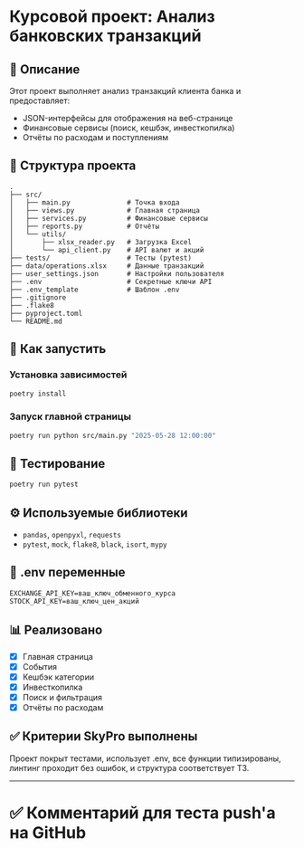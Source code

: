 
# Курсовой проект: Анализ банковских транзакций

## 📌 Описание
Этот проект выполняет анализ транзакций клиента банка и предоставляет:
- JSON-интерфейсы для отображения на веб-странице
- Финансовые сервисы (поиск, кешбэк, инвесткопилка)
- Отчёты по расходам и поступлениям

## 📁 Структура проекта

```
.
├── src/
│   ├── main.py              # Точка входа
│   ├── views.py             # Главная страница
│   ├── services.py          # Финансовые сервисы
│   ├── reports.py           # Отчёты
│   └── utils/
│       ├── xlsx_reader.py   # Загрузка Excel
│       └── api_client.py    # API валют и акций
├── tests/                   # Тесты (pytest)
├── data/operations.xlsx     # Данные транзакций
├── user_settings.json       # Настройки пользователя
├── .env                     # Секретные ключи API
├── .env_template            # Шаблон .env
├── .gitignore
├── .flake8
├── pyproject.toml
└── README.md
```

## 🚀 Как запустить

### Установка зависимостей
```bash
poetry install
```

### Запуск главной страницы
```bash
poetry run python src/main.py "2025-05-28 12:00:00"
```

## 🧪 Тестирование

```bash
poetry run pytest
```

## ⚙️ Используемые библиотеки
- `pandas`, `openpyxl`, `requests`
- `pytest`, `mock`, `flake8`, `black`, `isort`, `mypy`

## 🔐 .env переменные

```
EXCHANGE_API_KEY=ваш_ключ_обменного_курса
STOCK_API_KEY=ваш_ключ_цен_акций
```

## 📊 Реализовано

- [x] Главная страница
- [x] События
- [x] Кешбэк категории
- [x] Инвесткопилка
- [x] Поиск и фильтрация
- [x] Отчёты по расходам

## ✅ Критерии SkyPro выполнены

Проект покрыт тестами, использует .env, все функции типизированы, линтинг проходит без ошибок, и структура соответствует ТЗ.

---
# ✅ Комментарий для теста push'а на GitHub
